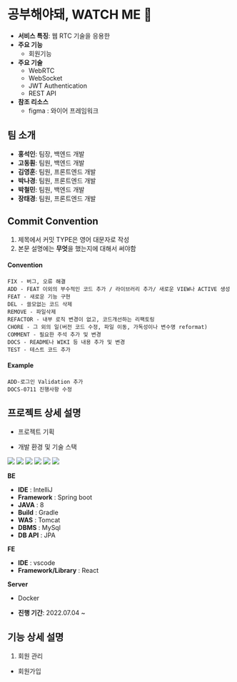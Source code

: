 
# 공부해야돼, WATCH ME 📑
* **서비스 특징**: 웹 RTC 기술을 응용한
* **주요 기능**
  - 회원기능 
* **주요 기술**
  - WebRTC
  - WebSocket
  - JWT Authentication
  - REST API
* **참조 리소스**
  * figma : 와이어 프레임워크


<!-- 자유 양식 -->

## 팀 소개

* **홍석인**: 팀장, 백엔드 개발
* **고동훤**: 팀원, 백엔드 개발
* **김영훈**: 팀원, 프론트엔드 개발
* **박나경**: 팀원, 프론트엔드 개발
* **박철민**: 팀원, 백엔드 개발
* **장태경**: 팀원, 프론트엔드 개발


<!-- 자유 양식 -->
## Commit Convention
1. 제목에서 커밋 TYPE은 영어 대문자로 작성
2. 본문 설명에는 **무엇**을 했는지에 대해서 써야함

#### Convention
```
FIX - 버그, 오류 해결
ADD - FEAT 이외의 부수적인 코드 추가 / 라이브러리 추가/ 새로운 VIEW나 ACTIVE 생성
FEAT - 새로운 기능 구현
DEL - 쓸모없는 코드 삭제
REMOVE - 파일삭제
REFACTOR - 내부 로직 변경이 없고, 코드개선하는 리팩토링
CHORE - 그 외의 일(버전 코드 수정, 파일 이동, 가독성이나 변수명 reformat)
COMMENT - 필요한 주석 추가 및 변경
DOCS - README나 WIKI 등 내용 추가 및 변경
TEST - 테스트 코드 추가
```

#### Example
```
ADD-로그인 Validation 추가
DOCS-0711 진행사항 수정
```


## 프로젝트 상세 설명

* 프로젝트 기획

* 개발 환경 및 기술 스택

<img src ="https://img.shields.io/badge/platform-Web-red"></img>
<img src ="https://img.shields.io/badge/library-React-skyblue"></img>
<img src ="https://img.shields.io/badge/framework-SpringBoot-green"></img>
<img src ="https://img.shields.io/badge/database-MySQL-silver"></img>
<img src ="https://img.shields.io/badge/server-AWS-gold"></img>
<img src ="https://img.shields.io/badge/language-Java%2C%20JavaScript-purple"></img>

**BE**
- **IDE** : IntelliJ
- **Framework** : Spring boot
- **JAVA** : 8
- **Build** : Gradle
- **WAS** : Tomcat
- **DBMS** : MySql
- **DB API** : JPA

**FE**
- **IDE** : vscode
- **Framework/Library** : React

**Server**
- Docker

- **진행 기간**: 2022.07.04 ~

## 기능 상세 설명

 1. 회원 관리
  - 회원가입